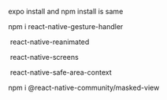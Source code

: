expo install and npm install is same

npm i react-native-gesture-handler

​           react-native-reanimated

​           react-native-screens

​           react-native-safe-area-context

   npm i @react-native-community/masked-view

​        